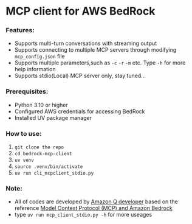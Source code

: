 # MCP client for AWS BedRock  

### Features:  
* Supports multi-turn conversations with streaming output     
* Supports connecting to multiple MCP servers through modifying `mcp_config.json` file  
* Supports multiple parameters,such as `-c` `-r` `-m` etc. Type `-h` for more help information  
* Supports stdio(Local) MCP server only, stay tuned...

### Prerequisites:  
* Python 3.10 or higher  
* Configured AWS credentials for accessing BedRock  
* Installed UV package manager  

### How to use:
1. `git clone the repo`  
2. `cd bedrock-mcp-client  `
3. `uv venv`  
4. `source .venv/bin/activate ` 
5. `uv run cli_mcpclient_stdio.py`  

### Note:
* All of codes are developed by [Amazon Q developer](https://aws.amazon.com/q/developer/build/?trk=e7e88218-8649-422c-8f4c-2af954cf1e1a&sc_channel=ps&ef_id=CjwKCAjwz_bABhAGEiwAm-P8YavEE_r3ZpddJGDH4jIBBW4qfzFheIUlq70fskbqh4uUx7-mmdyMahoCx7QQAvD_BwE:G:s&s_kwcid=AL!4422!3!698165432143!e!!g!!amazon%20q%20developer!21048268275!168533076464&gad_campaignid=21048268275&gbraid=0AAAAADjHtp9gARQnJTW0BUqu5Vq1CU6hI&gclid=CjwKCAjwz_bABhAGEiwAm-P8YavEE_r3ZpddJGDH4jIBBW4qfzFheIUlq70fskbqh4uUx7-mmdyMahoCx7QQAvD_BwE) based on the reference [Model Context Protocol (MCP) and Amazon Bedrock](https://community.aws/content/2uFvyCPQt7KcMxD9ldsJyjZM1Wp/model-context-protocol-mcp-and-amazon-bedrock?lang=en)    
* type `uv run mcp_client_stdio.py -h` for more useages



